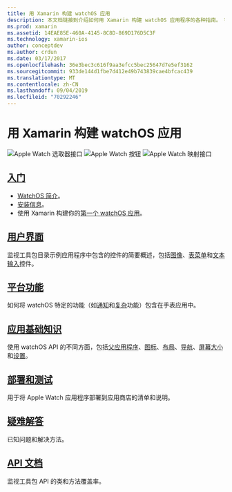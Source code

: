 ```yaml
---
title: 用 Xamarin 构建 watchOS 应用
description: 本文档链接到介绍如何用 Xamarin 构建 watchOS 应用程序的各种指南。 链接指南介绍了入门、watchOS 用户界面控件、watchOS 功能、部署和测试以及故障排除
ms.prod: xamarin
ms.assetid: 14EAE85E-460A-4145-8C8D-869D176D5C3F
ms.technology: xamarin-ios
author: conceptdev
ms.author: crdun
ms.date: 03/17/2017
ms.openlocfilehash: 36e3bec3c616f9aa3efcc5bec25647d7e5ef3162
ms.sourcegitcommit: 933de144d1fbe7d412e49b743839cae4bfcac439
ms.translationtype: MT
ms.contentlocale: zh-CN
ms.lasthandoff: 09/04/2019
ms.locfileid: "70292246"
---
```

# <a name="building-watchos-apps-with-xamarin"></a>用 Xamarin 构建 watchOS 应用

![Apple Watch 选取器接口](images/watch1.png) ![Apple Watch 按钮](images/watch2.png) ![Apple Watch 映射接口](images/watch3.png)

<!-- watch images courtesy of http://infinitapps.com/bezel/ -->

## <a name="getting-startedioswatchosget-startedindexmd"></a>[入门](~/ios/watchos/get-started/index.md)

* [WatchOS 简介](~/ios/watchos/get-started/intro-to-watchos.md)。
* [安装信息](~/ios/watchos/get-started/installation.md)。
* 使用 Xamarin 构建你的[第一个 watchOS 应用](~/ios/watchos/get-started/hello-watch.md)。

## <a name="user-interfaceioswatchosuser-interfaceindexmd"></a>[用户界面](~/ios/watchos/user-interface/index.md)

监视工具包目录示例应用程序中包含的控件的简要概述，包括[图像](~/ios/watchos/user-interface/image.md)、[表](~/ios/watchos/user-interface/menu.md)[菜单](~/ios/watchos/user-interface/menu.md)和[文本输入](~/ios/watchos/user-interface/text-input.md)控件。

## <a name="platform-featuresplatformindexmd"></a>[平台功能](platform/index.md)

如何将 watchOS 特定的功能（如[通知](~/ios/watchos/platform/notifications.md)和[复杂](~/ios/watchos/platform/complications.md)功能）包含在手表应用中。

## <a name="app-fundamentalsioswatchosapp-fundamentalsindexmd"></a>[应用基础知识](~/ios/watchos/app-fundamentals/index.md)

使用 watchOS API 的不同方面，包括[父应用程序](~/ios/watchos/app-fundamentals/parent-app.md)、[图标](~/ios/watchos/app-fundamentals/icons.md)、[布局](~/ios/watchos/app-fundamentals/layout.md)、[导航](~/ios/watchos/app-fundamentals/navigation.md)、[屏幕大小](~/ios/watchos/app-fundamentals/screen-sizes.md)和[设置](~/ios/watchos/app-fundamentals/settings.md)。

## <a name="deployment-and-testingioswatchosdeploy-testindexmd"></a>[部署和测试](~/ios/watchos/deploy-test/index.md)

用于将 Apple Watch 应用程序部署到应用商店的清单和说明。

## <a name="troubleshootingioswatchostroubleshootingmd"></a>[疑难解答](~/ios/watchos/troubleshooting.md)

已知问题和解决方法。

## <a name="api-documentationxrefwatchkit"></a>[API 文档](xref:WatchKit)

监视工具包 API 的类和方法覆盖率。
